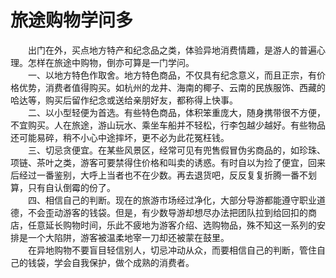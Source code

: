 # 旅途购物学问多  

&emsp;&emsp;出门在外，买点地方特产和纪念品之类，体验异地消费情趣，是游人的普遍心理。怎样在旅途中购物，倒亦可算是一门学问。  
&emsp;&emsp;一、以地方特色作取舍。地方特色商品，不仅具有纪念意义，而且正宗，有价格优势，消费者值得购买。如杭州的龙井、海南的椰子、云南的民族服饰、西藏的哈达等，购买后留作纪念或送给亲朋好友，都称得上快事。  
&emsp;&emsp;二、以小型轻便为首选。有些特色商品，体积笨重庞大，随身携带很不方便，不宜购买。人在旅途，游山玩水、乘坐车船并不轻松，行李包越少越好。有些物品还可能易碎，稍不小心中途摔坏，更不必为此花冤枉钱。  
&emsp;&emsp;三、切忌贪便宜。在某些风景区，经常可见有兜售假冒伪劣商品的，如珍珠、项链、茶叶之类，游客可要禁得住价格和叫卖的诱惑。有时自以为捡了便宜，回来后经过一番鉴别，大呼上当者也不在少数。再去退货吧，反反复复折腾一番不划算，只有自认倒霉的份了。  
&emsp;&emsp;四、相信自己的判断。现在的旅游市场经过净化，大部分导游都能遵守职业道德，不会歪动游客的钱袋。但是，有少数导游却想尽办法把团队拉到给回扣的商店，任意延长购物时间，乐此不疲地为游客介绍、选购物品，殊不知这一系列的安排是一个大陷阱，游客被温柔地宰一刀却还被蒙在鼓里。  
&emsp;&emsp;在异地购物不要盲目轻信别人，切忌冲动从众，而要相信自己的判断，管住自己的钱袋，学会自我保护，做个成熟的消费者。  
